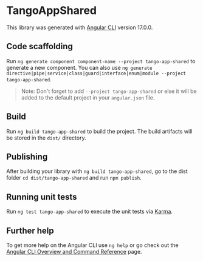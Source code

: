 # TangoAppShared

This library was generated with [Angular CLI](https://github.com/angular/angular-cli) version 17.0.0.

## Code scaffolding

Run `ng generate component component-name --project tango-app-shared` to generate a new component. You can also use `ng generate directive|pipe|service|class|guard|interface|enum|module --project tango-app-shared`.
> Note: Don't forget to add `--project tango-app-shared` or else it will be added to the default project in your `angular.json` file. 

## Build

Run `ng build tango-app-shared` to build the project. The build artifacts will be stored in the `dist/` directory.

## Publishing

After building your library with `ng build tango-app-shared`, go to the dist folder `cd dist/tango-app-shared` and run `npm publish`.

## Running unit tests

Run `ng test tango-app-shared` to execute the unit tests via [Karma](https://karma-runner.github.io).

## Further help

To get more help on the Angular CLI use `ng help` or go check out the [Angular CLI Overview and Command Reference](https://angular.io/cli) page.
